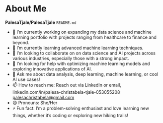 # About Me


**PalesaTjale/PalesaTjale** `README.md` 



- 🔭 I’m currently working on expanding my data science and machine learning portfolio with projects ranging from healthcare to finance and beyond.
- 🌱 I’m currently learning advanced machine learning techniques.
- 👯 I’m looking to collaborate on on data science and AI projects across various industries, especially those with a strong impact.
- 🤔 I’m looking for help with optimizing machine learning models and exploring innovative applications of AI.
- 💬 Ask me about data analysis, deep learning, machine learning, or cool AI use cases!
- 📫 How to reach me: Reach out via LinkedIn or email, linkedin.com/in/palesa-christabela-tjale-053055208 palesachristabela@gmail.com
- 😄 Pronouns: She/Her
- ⚡ Fun fact: I’m a problem-solving enthusiast and love learning new things, whether it’s coding or exploring new hiking trails!

